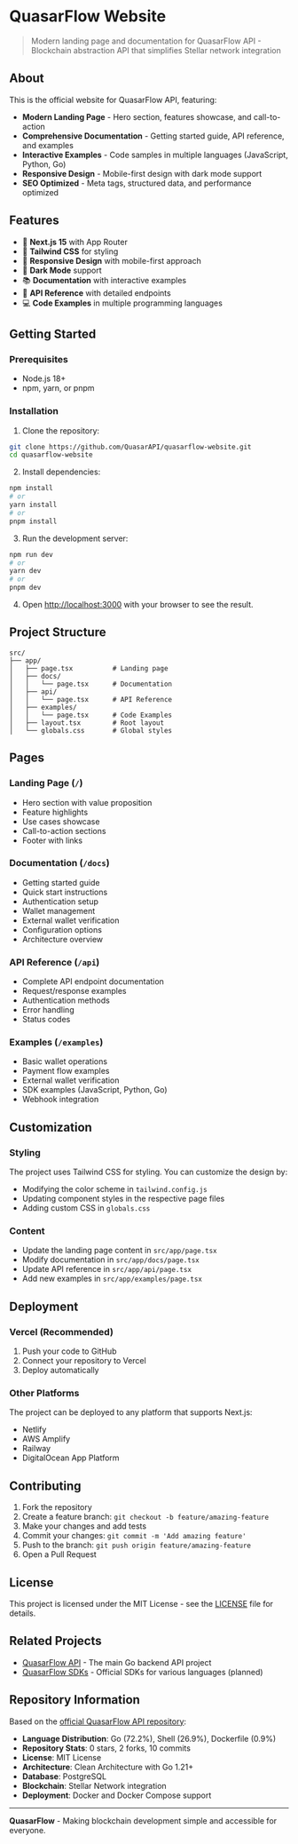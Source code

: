 # QuasarFlow Website

> Modern landing page and documentation for QuasarFlow API - Blockchain abstraction API that simplifies Stellar network integration

## About

This is the official website for QuasarFlow API, featuring:

- **Modern Landing Page** - Hero section, features showcase, and call-to-action
- **Comprehensive Documentation** - Getting started guide, API reference, and examples
- **Interactive Examples** - Code samples in multiple languages (JavaScript, Python, Go)
- **Responsive Design** - Mobile-first design with dark mode support
- **SEO Optimized** - Meta tags, structured data, and performance optimized

## Features

- 🚀 **Next.js 15** with App Router
- 🎨 **Tailwind CSS** for styling
- 📱 **Responsive Design** with mobile-first approach
- 🌙 **Dark Mode** support
- 📚 **Documentation** with interactive examples
- 🔗 **API Reference** with detailed endpoints
- 💻 **Code Examples** in multiple programming languages

## Getting Started

### Prerequisites

- Node.js 18+
- npm, yarn, or pnpm

### Installation

1. Clone the repository:

```bash
git clone https://github.com/QuasarAPI/quasarflow-website.git
cd quasarflow-website
```

2. Install dependencies:

```bash
npm install
# or
yarn install
# or
pnpm install
```

3. Run the development server:

```bash
npm run dev
# or
yarn dev
# or
pnpm dev
```

4. Open [http://localhost:3000](http://localhost:3000) with your browser to see the result.

## Project Structure

```
src/
├── app/
│   ├── page.tsx          # Landing page
│   ├── docs/
│   │   └── page.tsx      # Documentation
│   ├── api/
│   │   └── page.tsx      # API Reference
│   ├── examples/
│   │   └── page.tsx      # Code Examples
│   ├── layout.tsx        # Root layout
│   └── globals.css       # Global styles
```

## Pages

### Landing Page (`/`)

- Hero section with value proposition
- Feature highlights
- Use cases showcase
- Call-to-action sections
- Footer with links

### Documentation (`/docs`)

- Getting started guide
- Quick start instructions
- Authentication setup
- Wallet management
- External wallet verification
- Configuration options
- Architecture overview

### API Reference (`/api`)

- Complete API endpoint documentation
- Request/response examples
- Authentication methods
- Error handling
- Status codes

### Examples (`/examples`)

- Basic wallet operations
- Payment flow examples
- External wallet verification
- SDK examples (JavaScript, Python, Go)
- Webhook integration

## Customization

### Styling

The project uses Tailwind CSS for styling. You can customize the design by:

- Modifying the color scheme in `tailwind.config.js`
- Updating component styles in the respective page files
- Adding custom CSS in `globals.css`

### Content

- Update the landing page content in `src/app/page.tsx`
- Modify documentation in `src/app/docs/page.tsx`
- Update API reference in `src/app/api/page.tsx`
- Add new examples in `src/app/examples/page.tsx`

## Deployment

### Vercel (Recommended)

1. Push your code to GitHub
2. Connect your repository to Vercel
3. Deploy automatically

### Other Platforms

The project can be deployed to any platform that supports Next.js:

- Netlify
- AWS Amplify
- Railway
- DigitalOcean App Platform

## Contributing

1. Fork the repository
2. Create a feature branch: `git checkout -b feature/amazing-feature`
3. Make your changes and add tests
4. Commit your changes: `git commit -m 'Add amazing feature'`
5. Push to the branch: `git push origin feature/amazing-feature`
6. Open a Pull Request

## License

This project is licensed under the MIT License - see the [LICENSE](LICENSE) file for details.

## Related Projects

- [QuasarFlow API](https://github.com/QuasarAPI/quasarflow-api) - The main Go backend API project
- [QuasarFlow SDKs](https://github.com/QuasarAPI) - Official SDKs for various languages (planned)

## Repository Information

Based on the [official QuasarFlow API repository](https://github.com/QuasarAPI/quasarflow-api):

- **Language Distribution**: Go (72.2%), Shell (26.9%), Dockerfile (0.9%)
- **Repository Stats**: 0 stars, 2 forks, 10 commits
- **License**: MIT License
- **Architecture**: Clean Architecture with Go 1.21+
- **Database**: PostgreSQL
- **Blockchain**: Stellar Network integration
- **Deployment**: Docker and Docker Compose support

---

**QuasarFlow** - Making blockchain development simple and accessible for everyone.
